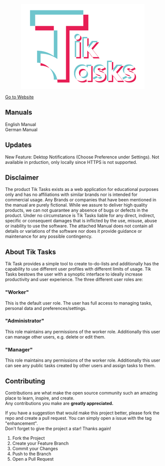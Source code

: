 <p align="center"><a href="http://phplaravel-702697-2360337.cloudwaysapps.com/" target="_blank"><img src="public/sources/logo_white.png" width="400"></a></p>
<a href="http://phplaravel-702697-2360337.cloudwaysapps.com/" target="_blank">Go to Website</a>


## Manuals
<a style="text-decoration:none" href="Tik_Task_Software_Manual___EN.pdf" target="_blank">English Manual</a> <br>
<a style="text-decoration:none" href="Tik_Tasks_Software_Manual__DE.pdf" target="_blank">German Manual</a>


## Updates
New Feature: Dektop Notifications (Choose Preference under Settings).
Not available in prduction, only locally since HTTPS is not supported.


## Disclaimer
The product Tik Tasks exists as a web application for educational purposes only and has no affiliations
with similar brands nor is intended for commercial usage.
Any Brands or companies that have been mentioned in the manual are purely fictional.
While we assure to deliver high quality products, we can not
guarantee any absence of bugs or defects in the product.
Under no circumstance is Tik Tasks liable for any direct, indirect, specific or
consequent damages that is inflicted by the use, misuse, abuse or inability to
use the software.
The attached Manual does not contain all details or variations of the software nor
does it provide guidance or maintenance for any possible contingency.

## About Tik Tasks

Tik Task provides a simple tool to create to-do-lists and additionally has the
capability to use different user profiles with different limits of usage.
Tik Tasks bestows the user with a synoptic interface to ideally increase productivity
and user experience.
The three different user roles are:

### "Worker"
This is the default user role. The user has full access to managing tasks,
personal data and preferences/settings.

### "Administrator"
This role maintains any permissions of the worker role. Additionally this user
can manage other users, e.g. delete or edit them.

### "Manager"
This role maintains any permissions of the worker role. Additionally this user
can see any public tasks created by other users and assign tasks to them.

## Contributing
Contributions are what make the open source community such an amazing place to learn, inspire, and create. <br>
Any contributions you make are <b> greatly appreciated. </b> <br>

If you have a suggestion that would make this project better, please fork the repo and create a pull request. You can simply open a issue with the
tag "enhancement". <br> Don't forget to give the project a star! Thanks again!

<ol>
    <li> Fork the Project </li>
    <li> Create your Feature Branch </li>
    <li> Commit your Changes </li>
    <li> Push to the Branch </li>
    <li> Open a Pull Request </li>
</ol>

